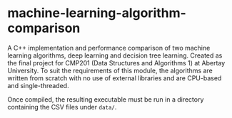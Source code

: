 # machine-learning-algorithm-comparison
A C++ implementation and performance comparison of two machine learning algorithms, deep learning and decision tree learning. Created as the final project for CMP201 (Data Structures and Algorithms 1) at Abertay University. To suit the requirements of this module, the algorithms are written from scratch with no use of external libraries and are CPU-based and single-threaded.

Once compiled, the resulting executable must be run in a directory containing the CSV files under `data/`.
